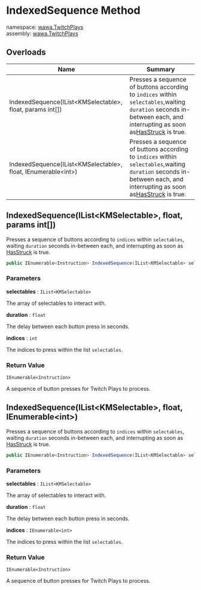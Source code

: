 # IndexedSequence Method

namespace: [wawa\.TwitchPlays](../../wawa.TwitchPlays.md)<br />
assembly: [wawa\.TwitchPlays](../../../wawa.TwitchPlays.md)



## Overloads

| Name | Summary |
|------|---------|
| IndexedSequence\(IList\<KMSelectable\>, float, params int\[\]\) | Presses a sequence of buttons according to `indices` within `selectables`,waiting `duration` seconds in\-between each, and interrupting as soon as[HasStruck](../../../wawa.Modules/wawa.Modules/State/HasStruck.md) is true\. |
| IndexedSequence\(IList\<KMSelectable\>, float, IEnumerable\<int\>\) | Presses a sequence of buttons according to `indices` within `selectables`,waiting `duration` seconds in\-between each, and interrupting as soon as[HasStruck](../../../wawa.Modules/wawa.Modules/State/HasStruck.md) is true\. |

## IndexedSequence\(IList\<KMSelectable\>, float, params int\[\]\)

Presses a sequence of buttons according to `indices` within `selectables`,
waiting `duration` seconds in\-between each, and interrupting as soon as
[HasStruck](../../../wawa.Modules/wawa.Modules/State/HasStruck.md) is true\.

```csharp
public IEnumerable<Instruction> IndexedSequence(IList<KMSelectable> selectables ,float duration ,params int[] indices);
```

### Parameters

__selectables__ : `IList<KMSelectable>`

The array of selectables to interact with\.

__duration__ : `float`

The delay between each button press in seconds\.

__indices__ : `int`

The indices to press within the list `selectables`\.

### Return Value

`IEnumerable<Instruction>`

A sequence of button presses for Twitch Plays to process\.

## IndexedSequence\(IList\<KMSelectable\>, float, IEnumerable\<int\>\)

Presses a sequence of buttons according to `indices` within `selectables`,
waiting `duration` seconds in\-between each, and interrupting as soon as
[HasStruck](../../../wawa.Modules/wawa.Modules/State/HasStruck.md) is true\.

```csharp
public IEnumerable<Instruction> IndexedSequence(IList<KMSelectable> selectables ,float duration ,IEnumerable<int> indices);
```

### Parameters

__selectables__ : `IList<KMSelectable>`

The array of selectables to interact with\.

__duration__ : `float`

The delay between each button press in seconds\.

__indices__ : `IEnumerable<int>`

The indices to press within the list `selectables`\.

### Return Value

`IEnumerable<Instruction>`

A sequence of button presses for Twitch Plays to process\.

